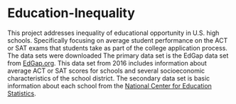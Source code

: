 # Education-Inequality
This project addresses inequality of educational opportunity in U.S. high schools. Specifically focusing on average student performance on the ACT or SAT exams that students take as part of the college application process. The data sets were downloaded 
The primary data set is the EdGap data set from [EdGap.org](https://www.edgap.org/#5/37.875/-96.987). This data set from 2016 includes information about average ACT or SAT scores for schools and several socioeconomic characteristics of the school district. The secondary data set is basic information about each school from the [National Center for Education Statistics](https://nces.ed.gov/ccd/pubschuniv.asp).
